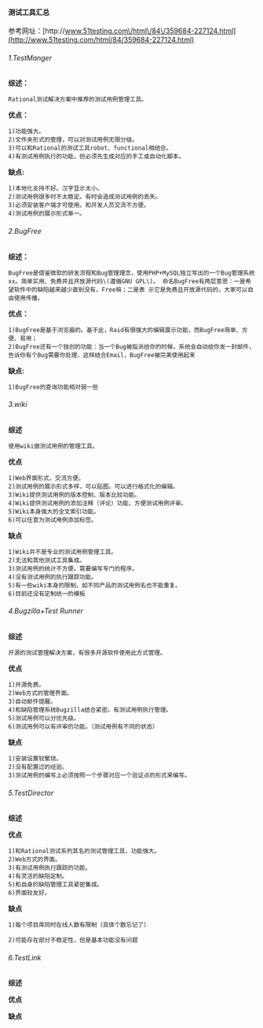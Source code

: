 #### 测试工具汇总

参考网址：[http:\/\/www.51testing.com\/html\/84\/359684-227124.html](http://www.51testing.com/html/84/359684-227124.html)

###### 1.TestManger

**综述：**

```
Rational测试解决方案中推荐的测试用例管理工具。
```

**优点：**

```
1)功能强大。
2)文件夹形式的管理，可以对测试用例无限分级。
3)可以和Rational的测试工具robot、functional相结合。
4)有测试用例执行的功能，但必须先生成对应的手工或自动化脚本。
```

**缺点:**

```
1)本地化支持不好。汉字显示太小。
2)测试用例很多时不太稳定。有时会造成测试用例的丢失。
3)必须安装客户端才可使用。和开发人员交流不方便。
4)测试用例的展示形式单一。
```

###### 2.BugFree

**综述：**

```
BugFree是借鉴微软的研发流程和Bug管理理念，使用PHP+MySQL独立写出的一个Bug管理系统xx。简单实用、免费并且开放源代码\(遵循GNU GPL\)。 命名BugFree有两层意思：一是希望软件中的缺陷越来越少直到没有，Free嘛；二是表 示它是免费且开放源代码的，大家可以自由使用传播。
```

**优点：**

```
1)BugFree是基于浏览器的。基于此，Raid有很强大的编辑展示功能，而BugFree简单、方便、易用；
2)BugFree还有一个独创的功能：当一个Bug被指派给你的时候，系统会自动给你发一封邮件，告诉你有个Bug需要你处理，这样结合Email，BugFree被完美使用起来
```

**缺点:**

```
1)BugFree的查询功能相对弱一些
```

###### 3.wiki

**综述**

```
使用wiki做测试用例的管理工具。
```

**优点**

```
1)Web界面形式，交流方便。
2)测试用例的展示形式多样，可以贴图。可以进行格式化的编辑。
3)Wiki提供测试用例的版本控制、版本比较功能。
4)Wiki提供测试用例的添加注释（评论）功能，方便测试用例评审。
5)Wiki本身强大的全文索引功能。
6)可以任意为测试用例添加标签。
```

**缺点**

```
1)Wiki并不是专业的测试用例管理工具。
2)无法和其他测试工具集成。
3)测试用例的统计不方便。需要编写专门的程序。
4)没有测试用例的执行跟踪功能。
5)有一些wiki本身的限制，如不同产品的测试用例名也不能重复。
6)目前还没有定制统一的模板
```

###### 4.Bugzilla+Test Runner

**综述**

```
开源的测试管理解决方案，有很多开源软件使用此方式管理。
```

**优点**

```
1)开源免费。
2)Web方式的管理界面。
3)自动邮件提醒。
4)和缺陷管理系统Bugzilla结合紧密。有测试用例执行管理。
5)测试用例可以分优先级。
6)测试用例可以有评审的功能。（测试用例有不同的状态）
```

**缺点**

```
1)安装设置较繁琐。
2)没有配置过的经验。
3)测试用例的编写上必须按照一个步骤对应一个验证点的形式来编写。
```

###### 5.TestDirector

**综述**

**优点**

```
1)和Rational测试系列其名的测试管理工具，功能强大。
2)Web方式的界面。
3)有测试用例执行跟踪的功能。
4)有灵活的缺陷定制。
5)和自身的缺陷管理工具紧密集成。
6)界面较友好。
```

**缺点**
```
1)每个项目库同时在线人数有限制（具体个数忘记了）
2)可能存在部分不稳定性，但是基本功能没有问题
```

###### 6.TestLink

**综述**

**优点**

**缺点**

